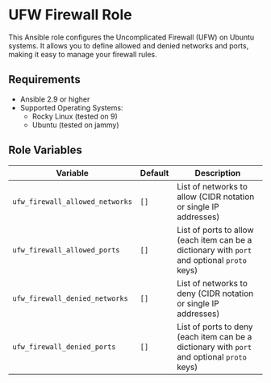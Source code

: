 # UFW Firewall Role

This Ansible role configures the Uncomplicated Firewall (UFW) on Ubuntu systems. It allows you to define allowed and denied networks and ports, making it easy to manage your firewall rules.

## Requirements

- Ansible 2.9 or higher
- Supported Operating Systems:
  - Rocky Linux (tested on 9)
  - Ubuntu (tested on jammy)

## Role Variables

| Variable | Default | Description |
|---|---|---|
| `ufw_firewall_allowed_networks` | `[]` | List of networks to allow (CIDR notation or single IP addresses) |
| `ufw_firewall_allowed_ports` | `[]` | List of ports to allow (each item can be a dictionary with `port` and optional `proto` keys) |
| `ufw_firewall_denied_networks` | `[]` | List of networks to deny (CIDR notation or single IP addresses) |
| `ufw_firewall_denied_ports` | `[]` | List of ports to deny (each item can be a dictionary with `port` and optional `proto` keys) |
